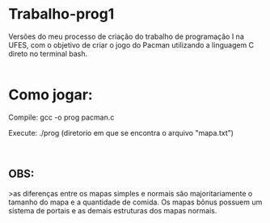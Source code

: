 # Trabalho-prog1

Versões do meu processo de criação do trabalho de programação I na UFES, com o objetivo de criar o jogo do Pacman utilizando a linguagem C direto no terminal bash.
<br>
<br>

<h1> Como jogar: </h1>
   <p> Compile: gcc -o prog pacman.c </p>
        <p> Execute: ./prog (diretorio em que se encontra o arquivo "mapa.txt") </p>
<br>

<h2> OBS: </h2>
     <p3> >as diferenças entre os mapas simples e normais são majoritariamente o tamanho do mapa e a quantidade de comida. Os mapas bônus possuem um sistema de portais e as demais estruturas dos mapas normais. </p3>

